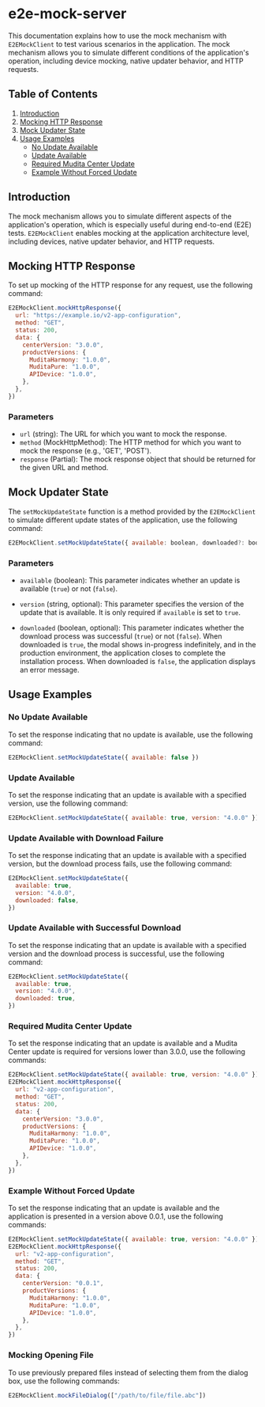 # e2e-mock-server

This documentation explains how to use the mock mechanism with `E2EMockClient` to test various scenarios in the application. The mock mechanism allows you to simulate different conditions of the application's operation, including device mocking, native updater behavior, and HTTP requests.

## Table of Contents

1. [Introduction](#introduction)
2. [Mocking HTTP Response](#mocking-http-response)
3. [Mock Updater State](#mock-updater-state)
4. [Usage Examples](#usage-examples)
   - [No Update Available](#no-update-available)
   - [Update Available](#update-available)
   - [Required Mudita Center Update](#required-mudita-center-update)
   - [Example Without Forced Update](#example-without-forced-update)

## Introduction

The mock mechanism allows you to simulate different aspects of the application's operation, which is especially useful during end-to-end (E2E) tests. `E2EMockClient` enables mocking at the application architecture level, including devices, native updater behavior, and HTTP requests.

## Mocking HTTP Response

To set up mocking of the HTTP response for any request, use the following command:

```javascript
E2EMockClient.mockHttpResponse({
  url: "https://example.io/v2-app-configuration",
  method: "GET",
  status: 200,
  data: {
    centerVersion: "3.0.0",
    productVersions: {
      MuditaHarmony: "1.0.0",
      MuditaPure: "1.0.0",
      APIDevice: "1.0.0",
    },
  },
})
```

### Parameters

- `url` (string): The URL for which you want to mock the response.
- `method` (MockHttpMethod): The HTTP method for which you want to mock the response (e.g., 'GET', 'POST').
- `response` (Partial<AxiosResponse>): The mock response object that should be returned for the given URL and method.

## Mock Updater State

The `setMockUpdateState` function is a method provided by the `E2EMockClient` to simulate different update states of the application, use the following command:

```javascript
E2EMockClient.setMockUpdateState({ available: boolean, downloaded?: boolean, version?: string })
```

### Parameters

- `available` (boolean): This parameter indicates whether an update is available (`true`) or not (`false`).

- `version` (string, optional): This parameter specifies the version of the update that is available. It is only required if `available` is set to `true`.

- `downloaded` (boolean, optional): This parameter indicates whether the download process was successful (`true`) or not (`false`). When downloaded is `true`, the modal shows in-progress indefinitely, and in the production environment, the application closes to complete the installation process. When downloaded is `false`, the application displays an error message.

## Usage Examples

### No Update Available

To set the response indicating that no update is available, use the following command:

```javascript
E2EMockClient.setMockUpdateState({ available: false })
```

### Update Available

To set the response indicating that an update is available with a specified version, use the following command:

```javascript
E2EMockClient.setMockUpdateState({ available: true, version: "4.0.0" })
```

### Update Available with Download Failure

To set the response indicating that an update is available with a specified version, but the download process fails, use the following command:

```javascript
E2EMockClient.setMockUpdateState({
  available: true,
  version: "4.0.0",
  downloaded: false,
})
```

### Update Available with Successful Download

To set the response indicating that an update is available with a specified version and the download process is successful, use the following command:

```javascript
E2EMockClient.setMockUpdateState({
  available: true,
  version: "4.0.0",
  downloaded: true,
})
```

### Required Mudita Center Update

To set the response indicating that an update is available and a Mudita Center update is required for versions lower than 3.0.0, use the following commands:

```javascript
E2EMockClient.setMockUpdateState({ available: true, version: "4.0.0" })
E2EMockClient.mockHttpResponse({
  url: "v2-app-configuration",
  method: "GET",
  status: 200,
  data: {
    centerVersion: "3.0.0",
    productVersions: {
      MuditaHarmony: "1.0.0",
      MuditaPure: "1.0.0",
      APIDevice: "1.0.0",
    },
  },
})
```

### Example Without Forced Update

To set the response indicating that an update is available and the application is presented in a version above 0.0.1, use the following commands:

```javascript
E2EMockClient.setMockUpdateState({ available: true, version: "4.0.0" })
E2EMockClient.mockHttpResponse({
  url: "v2-app-configuration",
  method: "GET",
  status: 200,
  data: {
    centerVersion: "0.0.1",
    productVersions: {
      MuditaHarmony: "1.0.0",
      MuditaPure: "1.0.0",
      APIDevice: "1.0.0",
    },
  },
})
```

### Mocking Opening File

To use previously prepared files instead of selecting them from the dialog box, use the following commands:

```javascript
E2EMockClient.mockFileDialog(["/path/to/file/file.abc"])
```
